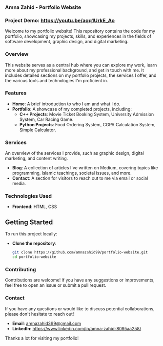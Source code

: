 ### Amna Zahid - Portfolio Website

### Project Demo: https://youtu.be/aqq1UrkE_Ao

Welcome to my portfolio website! This repository contains the code for my portfolio, showcasing my projects, skills, and experiences in the fields of software development, graphic design, and digital marketing.

### Overview
This website serves as a central hub where you can explore my work, learn more about my professional background, and get in touch with me. It includes detailed sections on my portfolio projects, the services I offer, and the various tools and technologies I'm proficient in.

### Features
- **Home**: A brief introduction to who I am and what I do.
- **Portfolio**: A showcase of my completed projects, including:
  - **C++ Projects**: Movie Ticket Booking System, University Admission System, Car Racing Game.
  - **Python Projects**: Food Ordering System, CGPA Calculation System, Simple Calculator.

### Services

An overview of the services I provide, such as graphic design, digital marketing, and content writing.

- **Blog**: A collection of articles I've written on Medium, covering topics like programming, Islamic teachings, societal issues, and more.
- **Contact**: A section for visitors to reach out to me via email or social media.

### Technologies Used
- **Frontend**: HTML, CSS

## Getting Started

To run this project locally:
- **Clone the repository**:

  ```bash
  git clone https://github.com/amnazahid99/portfolio-website.git
  cd portfolio-website
  ```

### Contributing
Contributions are welcome! If you have any suggestions or improvements, feel free to open an issue or submit a pull request.

### Contact
If you have any questions or would like to discuss potential collaborations, please don't hesitate to reach out!

- **Email**: amnazahid399@gmail.com
- **LinkedIn**: https://www.linkedin.com/in/amna-zahid-8095aa258/

Thanks a lot for visiting my portfolio!
